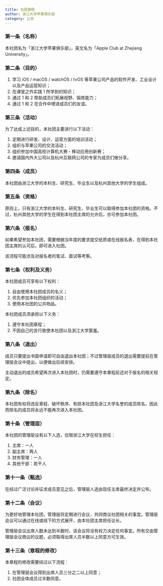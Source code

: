 ```yaml
---
title: 社团章程
author: 浙江大学苹果俱乐部
category: 公告
---
```


### 第一条（名称）

本社团名为「浙江大学苹果俱乐部」，英文名为「Apple Club at Zhejiang University」。

### 第二条（目的）

1. 学习 iOS / macOS / watchOS / tvOS 等苹果公司产品的软件开发、工业设计以及产品运营知识；
2. 在课堂之外实践 1 所学到的知识；
3. 通过 1 和 2 帮助成员们拓展视野、锻炼能力；
4. 通过 1 和 2 在合作中增进成员们的友谊。

### 第三条（活动）

为了达成上述目的，本社团主要进行以下活动：

1. 定期进行研发、设计、运营方面的培训活动；
2. 组织与苹果公司的交流活动；
3. 组织参加中国高校计算机大赛・移动应用创新赛；
4. 邀请国内外大公司以及杭州互联网公司的专家为成员们做分享。

### 第四条（成员）

本社团由浙江大学的本科生、研究生、毕业生以及杭州其他大学的学生组成。

### 第五条（资格）

原则上，只有浙江大学的本科生、研究生、毕业生可以取得参加本社团的资格。不过，杭州其他大学的学生在得到本社团主席的允许后，亦可参加本社团。

### 第六条（报名）

如果希望参加本社团，需要根据当年度的要求提交纸质或在线报名表，在得到本社团主席的认可后，即可进入社团。

该流程可能涉及对报名者的笔试、面试等考察。

### 第七条（权利及义务）

本社团成员可享有以下权利：

1. 自由使用本社团成员的名义；
2. 优先参加本社团组织的活动；
3. 使用本社团的公共物品。

本社团成员须承担以下义务：

1. 遵守本社团章程；
2. 不因自己的言行致使本社团以及浙江大学蒙羞。

### 第八条（退出）

成员只要提出书面申请即可自由退出本社团；不过管理层成员的退出需要提前在管理层会议中提出，以便做出后续安排。

主动退出的成员希望再次进入本社团时，仍需要遵守本章程前述对于报名的相关规定。

### 第九条（除名）

本社团有权将违反章程、破坏秩序、有损本社团及浙江大学名誉的成员除名，因此而除名的成员将永远不能再次进入本社团。

### 第十条（管理层）

本社团的管理层设有以下人选，仅限浙江大学在校生担任：

1. 主席：一人
2. 副主席：两人
3. 财务管理：一人
4. 其他干部：若干人

### 第十一条（甄选）

在经过广泛讨论并征求成员意见之后，管理层人选由现任主席最终决定并公布。

### 第十二条（会议）

为更好地管理本社团，管理层将定期进行会议，共同商议社团相关的事宜。管理层会议可以通过在线或线下的方式展开，由本社团主席担任议长。

管理层会议出席人数未达到半数时，该会议将没有权力决定任何事宜。所有交由管理层会议商议的议题，必须取得出席人员半数以上同意方可生效。

### 第十三条（章程的修改）

本章程的修改需要经过以下流程：

1. 在管理层会议得到出席人员三分之二以上同意；
2. 社团全体成员过半数同意。

